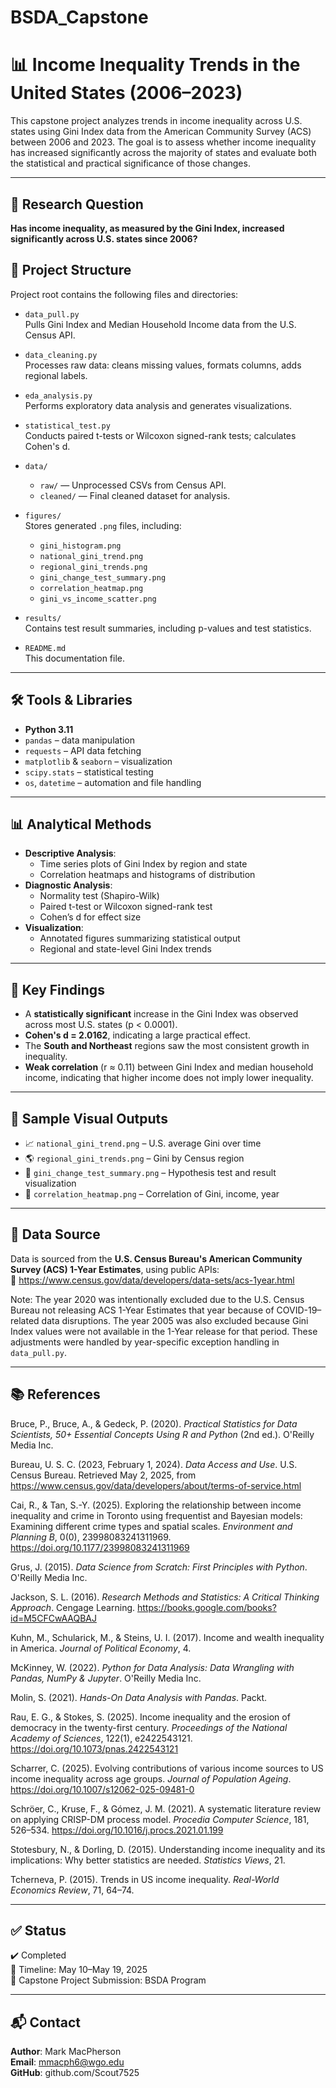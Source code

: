 # BSDA_Capstone
# 📊 Income Inequality Trends in the United States (2006–2023)

This capstone project analyzes trends in income inequality across U.S. states using Gini Index data from the American Community Survey (ACS) between 2006 and 2023. The goal is to assess whether income inequality has increased significantly across the majority of states and evaluate both the statistical and practical significance of those changes.

---

## 🧩 Research Question

**Has income inequality, as measured by the Gini Index, increased significantly across U.S. states since 2006?**

## 📁 Project Structure

Project root contains the following files and directories:

- `data_pull.py`  
  Pulls Gini Index and Median Household Income data from the U.S. Census API.

- `data_cleaning.py`  
  Processes raw data: cleans missing values, formats columns, adds regional labels.

- `eda_analysis.py`  
  Performs exploratory data analysis and generates visualizations.

- `statistical_test.py`  
  Conducts paired t-tests or Wilcoxon signed-rank tests; calculates Cohen's d.

- `data/`  
  - `raw/` — Unprocessed CSVs from Census API.  
  - `cleaned/` — Final cleaned dataset for analysis.

- `figures/`  
  Stores generated `.png` files, including:
  - `gini_histogram.png`  
  - `national_gini_trend.png`  
  - `regional_gini_trends.png`  
  - `gini_change_test_summary.png`  
  - `correlation_heatmap.png`  
  - `gini_vs_income_scatter.png`

- `results/`  
  Contains test result summaries, including p-values and test statistics.
 
- `README.md`  
  This documentation file.

---

## 🛠️ Tools & Libraries

- **Python 3.11**
- `pandas` – data manipulation
- `requests` – API data fetching
- `matplotlib` & `seaborn` – visualization
- `scipy.stats` – statistical testing
- `os`, `datetime` – automation and file handling

---

## 📊 Analytical Methods

- **Descriptive Analysis**:
  - Time series plots of Gini Index by region and state
  - Correlation heatmaps and histograms of distribution
- **Diagnostic Analysis**:
  - Normality test (Shapiro-Wilk)
  - Paired t-test or Wilcoxon signed-rank test
  - Cohen’s d for effect size
- **Visualization**:
  - Annotated figures summarizing statistical output
  - Regional and state-level Gini Index trends

---

## 📌 Key Findings

- A **statistically significant** increase in the Gini Index was observed across most U.S. states (p < 0.0001).
- **Cohen's d = 2.0162**, indicating a large practical effect.
- The **South and Northeast** regions saw the most consistent growth in inequality.
- **Weak correlation** (r ≈ 0.11) between Gini Index and median household income, indicating that higher income does not imply lower inequality.

---

## 📁 Sample Visual Outputs

- 📈 `national_gini_trend.png` – U.S. average Gini over time  
- 🌎 `regional_gini_trends.png` – Gini by Census region  
- 🧪 `gini_change_test_summary.png` – Hypothesis test and result visualization  
- 🧮 `correlation_heatmap.png` – Correlation of Gini, income, year

---

## 📄 Data Source

Data is sourced from the **U.S. Census Bureau's American Community Survey (ACS) 1-Year Estimates**, using public APIs:  
🔗 https://www.census.gov/data/developers/data-sets/acs-1year.html

Note: The year 2020 was intentionally excluded due to the U.S. Census Bureau not releasing ACS 1-Year Estimates that year because of COVID-19–related data disruptions. The year 2005 was also excluded because Gini Index values were not available in the 1-Year release for that period. These adjustments were handled by year-specific exception handling in `data_pull.py`.

---

## 📚 References

Bruce, P., Bruce, A., & Gedeck, P. (2020). *Practical Statistics for Data Scientists, 50+ Essential Concepts Using R and Python* (2nd ed.). O'Reilly Media Inc.

Bureau, U. S. C. (2023, February 1, 2024). *Data Access and Use*. U.S. Census Bureau. Retrieved May 2, 2025, from https://www.census.gov/data/developers/about/terms-of-service.html

Cai, R., & Tan, S.-Y. (2025). Exploring the relationship between income inequality and crime in Toronto using frequentist and Bayesian models: Examining different crime types and spatial scales. *Environment and Planning B*, 0(0), 23998083241311969. https://doi.org/10.1177/23998083241311969

Grus, J. (2015). *Data Science from Scratch: First Principles with Python*. O'Reilly Media Inc.

Jackson, S. L. (2016). *Research Methods and Statistics: A Critical Thinking Approach*. Cengage Learning. https://books.google.com/books?id=M5CFCwAAQBAJ

Kuhn, M., Schularick, M., & Steins, U. I. (2017). Income and wealth inequality in America. *Journal of Political Economy*, 4.

McKinney, W. (2022). *Python for Data Analysis: Data Wrangling with Pandas, NumPy & Jupyter*. O'Reilly Media Inc.

Molin, S. (2021). *Hands-On Data Analysis with Pandas*. Packt.

Rau, E. G., & Stokes, S. (2025). Income inequality and the erosion of democracy in the twenty-first century. *Proceedings of the National Academy of Sciences*, 122(1), e2422543121. https://doi.org/10.1073/pnas.2422543121

Scharrer, C. (2025). Evolving contributions of various income sources to US income inequality across age groups. *Journal of Population Ageing*. https://doi.org/10.1007/s12062-025-09481-0

Schröer, C., Kruse, F., & Gómez, J. M. (2021). A systematic literature review on applying CRISP-DM process model. *Procedia Computer Science*, 181, 526–534. https://doi.org/10.1016/j.procs.2021.01.199

Stotesbury, N., & Dorling, D. (2015). Understanding income inequality and its implications: Why better statistics are needed. *Statistics Views*, 21.

Tcherneva, P. (2015). Trends in US income inequality. *Real-World Economics Review*, 71, 64–74.

---

## ✅ Status

✔️ Completed  
📅 Timeline: May 10–May 19, 2025  
📂 Capstone Project Submission: BSDA Program

---

## 📬 Contact

**Author**: Mark MacPherson  
**Email**: mmacph6@wgo.edu  
**GitHub**: github.com/Scout7525